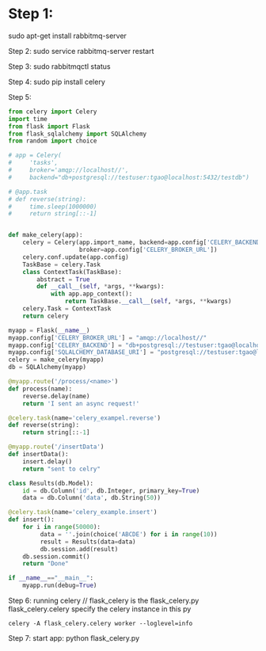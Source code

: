 # Step 1:
sudo apt-get install rabbitmq-server

Step 2: 
sudo service rabbitmq-server restart

Step 3:
sudo rabbitmqctl status

Step 4:
sudo pip install celery

Step 5:



```python
from celery import Celery
import time
from flask import Flask
from flask_sqlalchemy import SQLAlchemy
from random import choice

# app = Celery(
#     'tasks', 
#     broker='amqp://localhost//', 
#     backend="db+postgresql://testuser:tgao@localhost:5432/testdb")

# @app.task
# def reverse(string):
#     time.sleep(1000000)
#     return string[::-1]


def make_celery(app):
    celery = Celery(app.import_name, backend=app.config['CELERY_BACKEND'],
                    broker=app.config['CELERY_BROKER_URL'])
    celery.conf.update(app.config)
    TaskBase = celery.Task
    class ContextTask(TaskBase):
        abstract = True
        def __call__(self, *args, **kwargs):
            with app.app_context():
                return TaskBase.__call__(self, *args, **kwargs)
    celery.Task = ContextTask
    return celery

myapp = Flask(__name__)
myapp.config['CELERY_BROKER_URL'] = "amqp://localhost//"
myapp.config['CELERY_BACKEND'] = "db+postgresql://testuser:tgao@localhost:5432/testdb"
myapp.config['SQLALCHEMY_DATABASE_URI'] = "postgresql://testuser:tgao@localhost:5432/testdb"
celery = make_celery(myapp)
db = SQLAlchemy(myapp)

@myapp.route('/process/<name>')
def process(name):
    reverse.delay(name)
    return 'I sent an async request!'

@celery.task(name='celery_exampel.reverse')
def reverse(string):
    return string[::-1]

@myapp.route('/insertData')
def insertData():
    insert.delay()
    return "sent to celry"

class Results(db.Model):
    id = db.Column('id', db.Integer, primary_key=True)
    data = db.Column('data', db.String(50))

@celery.task(name='celery_example.insert')
def insert():
    for i in range(50000):
         data = ''.join(choice('ABCDE') for i in range(10))
         result = Results(data=data)
         db.session.add(result)
    db.session.commit()
    return "Done"

if __name__=="__main__":
    myapp.run(debug=True)
```

Step 6: running celery 
// flask_celery is the flask_celery.py flask_celery.celery specify the celery instance in this py
```
celery -A flask_celery.celery worker --loglevel=info
```

Step 7: start app:
python flask_celery.py


